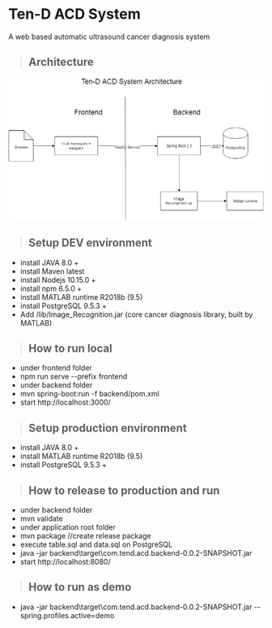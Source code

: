 # Ten-D ACD System
A web based automatic ultrasound cancer diagnosis system

> ## Architecture
![Ten-D ACD System](doc/tend-architecture.png)


> ## Setup DEV environment
- install JAVA 8.0 +
- install Maven latest
- install Nodejs 10.15.0 +
- install npm 6.5.0 + 
- install MATLAB runtime R2018b (9.5)  
- install PostgreSQL  9.5.3 +
- Add /lib/Image_Recognition.jar (core cancer diagnosis library, built by MATLAB)

> ## How to run local
- under frontend folder
- npm run serve --prefix frontend
- under backend folder
- mvn spring-boot:run -f backend/pom.xml
- start http://localhost:3000/

> ## Setup production environment
- install JAVA 8.0 +
- install MATLAB runtime R2018b (9.5)  
- install PostgreSQL  9.5.3 +

> ## How to release to production and run
- under backend folder
- mvn validate
- under application root folder
- mvn package //create release package
- execute table.sql and data.sql on PostgreSQL
- java -jar backend\target\com.tend.acd.backend-0.0.2-SNAPSHOT.jar
- start http://localhost:8080/

> ## How to run as demo
- java -jar backend\target\com.tend.acd.backend-0.0.2-SNAPSHOT.jar --spring.profiles.active=demo
